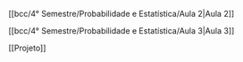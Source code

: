[[bcc/4° Semestre/Probabilidade e Estatística/Aula 2|Aula 2]]

[[bcc/4° Semestre/Probabilidade e Estatística/Aula 3|Aula 3]]

[[Projeto]]